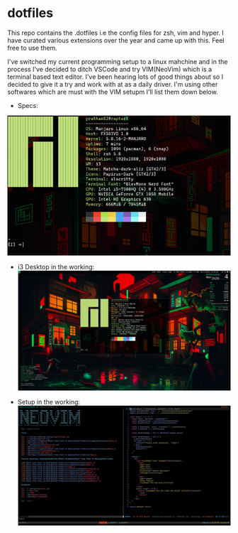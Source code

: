 # dotfiles

This repo contains the .dotfiles i.e the config files for zsh, vim and hyper. I have curated various extensions over the year and came up with this. Feel free to use them.

I've switched my current programming setup to a linux mahchine and in the process I've decided to ditch VSCode and try VIM(NeoVim) which is a terminal based text editor. I've been hearing lots of good things about so I decided to give it a try and work with at as a daily driver. I'm using other softwares which are must with the VIM setupm I'll list them down below.


- Specs:

![](https://github.com/Pratham82/dotfiles/blob/master/PC%20Specs.png)

- i3 Desktop in the working:
  ![](https://github.com/Pratham82/dotfiles/blob/master/Desktop.png)

- Setup in the working:
  ![](https://github.com/Pratham82/dotfiles/blob/master/Neovim%20Setup.png)
